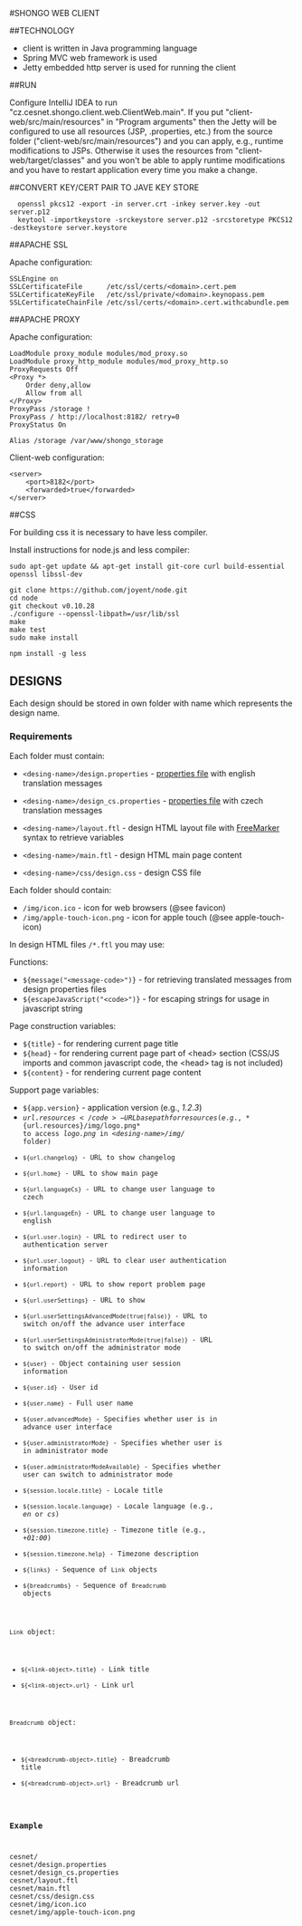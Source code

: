 #SHONGO WEB CLIENT

##TECHNOLOGY

* client is written in Java programming language
* Spring MVC web framework is used
* Jetty embedded http server is used for running the client

##RUN

Configure IntelliJ IDEA to run "cz.cesnet.shongo.client.web.ClientWeb.main". If you put "client-web/src/main/resources"
in "Program arguments" then the Jetty will be configured to use all resources (JSP, .properties, etc.)
from the source folder ("client-web/src/main/resources") and you can apply, e.g., runtime modifications to JSPs.
Otherwise it uses the resources from "client-web/target/classes" and you won't be able to apply runtime modifications
and you have to restart application every time you make a change.

##CONVERT KEY/CERT PAIR TO JAVE KEY STORE

      openssl pkcs12 -export -in server.crt -inkey server.key -out server.p12
      keytool -importkeystore -srckeystore server.p12 -srcstoretype PKCS12 -destkeystore server.keystore

##APACHE SSL

Apache configuration:

    SSLEngine on
    SSLCertificateFile      /etc/ssl/certs/<domain>.cert.pem
    SSLCertificateKeyFile   /etc/ssl/private/<domain>.keynopass.pem
    SSLCertificateChainFile /etc/ssl/certs/<domain>.cert.withcabundle.pem

##APACHE PROXY

Apache configuration:

    LoadModule proxy_module modules/mod_proxy.so
    LoadModule proxy_http_module modules/mod_proxy_http.so
    ProxyRequests Off
    <Proxy *>
        Order deny,allow
        Allow from all
    </Proxy>
    ProxyPass /storage !
    ProxyPass / http://localhost:8182/ retry=0
    ProxyStatus On

    Alias /storage /var/www/shongo_storage

Client-web configuration:

    <server>
        <port>8182</port>
        <forwarded>true</forwarded>
    </server>

##CSS

For building css it is necessary to have less compiler.

Install instructions for node.js and less compiler:

    sudo apt-get update && apt-get install git-core curl build-essential openssl libssl-dev

    git clone https://github.com/joyent/node.git
    cd node
    git checkout v0.10.28
    ./configure --openssl-libpath=/usr/lib/ssl
    make
    make test
    sudo make install

    npm install -g less

## DESIGNS

Each design should be stored in own folder with name which represents the design name.

### Requirements

Each folder must contain:

* <code>&lt;desing-name&gt;/design.properties</code> - [properties file](http://en.wikipedia.org/wiki/.properties) with english translation messages

* <code>&lt;desing-name&gt;/design_cs.properties</code> - [properties file](http://en.wikipedia.org/wiki/.properties) with czech translation messages

* <code>&lt;desing-name&gt;/layout.ftl</code> - design HTML layout file with [FreeMarker](http://freemarker.org/docs/dgui_template_exp.html) syntax to retrieve variables

* <code>&lt;desing-name&gt;/main.ftl</code> - design HTML main page content

* <code>&lt;desing-name&gt;/css/design.css</code> - design CSS file

Each folder should contain:

* <code>/img/icon.ico</code> - icon for web browsers (@see favicon)
* <code>/img/apple-touch-icon.png</code> - icon for apple touch (@see apple-touch-icon)

In design HTML files <code>/*.ftl</code> you may use:

Functions:

* <code>${message("&lt;message-code&gt;")}</code> - for retrieving translated messages from design properties files
* <code>${escapeJavaScript("&lt;code&gt;")}</code> - for escaping strings for usage in javascript string

Page construction variables:

* <code>${title}</code> - for rendering current page title
* <code>${head}</code> - for rendering current page part of &lt;head&gt; section (CSS/JS imports and common javascript code, the &lt;head&gt; tag is not included)
* <code>${content}</code> - for rendering current page content

Support page variables:

* <code>${app.version}</code> - application version (e.g., *1.2.3*)
* <code>${url.resources}</code> - URL base path for resources (e.g., *${url.resources}/img/logo.png* to access *logo.png* in *&lt;desing-name&gt;/img/* folder)
* <code>${url.changelog}</code> - URL to show changelog
* <code>${url.home}</code> - URL to show main page
* <code>${url.languageCs}</code> - URL to change user language to czech
* <code>${url.languageEn}</code> - URL to change user language to english
* <code>${url.user.login}</code> - URL to redirect user to authentication server
* <code>${url.user.logout}</code> - URL to clear user authentication information
* <code>${url.report}</code> - URL to show report problem page
* <code>${url.userSettings}</code> - URL to show
* <code>${url.userSettingsAdvancedMode(true|false)}</code> - URL to switch on/off the advance user interface
* <code>${url.userSettingsAdministratorMode(true|false)}</code> - URL to switch on/off the administrator mode
* <code>${user}</code> - Object containing user session information
* <code>${user.id}</code> - User id
* <code>${user.name}</code> - Full user name
* <code>${user.advancedMode}</code> - Specifies whether user is in advance user interface
* <code>${user.administratorMode}</code> - Specifies whether user is in administrator mode
* <code>${user.administratorModeAvailable}</code> - Specifies whether user can switch to administrator mode
* <code>${session.locale.title}</code> - Locale title
* <code>${session.locale.language}</code> - Locale language (e.g., *en* or *cs*)
* <code>${session.timezone.title}</code> - Timezone title (e.g., *+01:00*)
* <code>${session.timezone.help}</code> - Timezone description
* <code>${links}</code> - Sequence of <code>Link</code> objects
* <code>${breadcrumbs}</code> - Sequence of <code>Breadcrumb</code> objects

<code>Link</code> object:

* <code>${&lt;link-object&gt;.title}</code> - Link title
* <code>${&lt;link-object&gt;.url}</code> - Link url

<code>Breadcrumb</code> object:

* <code>${&lt;breadcrumb-object&gt;.title}</code> - Breadcrumb title
* <code>${&lt;breadcrumb-object&gt;.url}</code> - Breadcrumb url

### Example

<pre>
cesnet/
cesnet/design.properties
cesnet/design_cs.properties
cesnet/layout.ftl
cesnet/main.ftl
cesnet/css/design.css
cesnet/img/icon.ico
cesnet/img/apple-touch-icon.png
</pre>